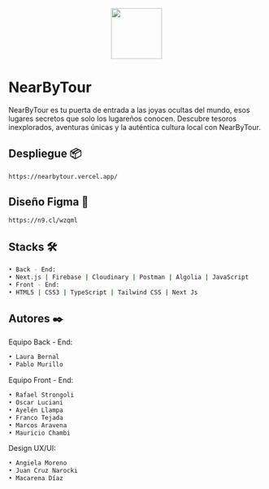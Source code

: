 <p align="center"><img width="100vw" src="https://nearbytour.vercel.app/_next/image?url=%2FLogoLarge.png&w=128&q=75"/>
</p>

# NearByTour 
NearByTour es tu puerta de entrada a las joyas ocultas del mundo, esos lugares secretos que solo los lugareños conocen. Descubre tesoros inexplorados, aventuras únicas y la auténtica cultura local con NearByTour.

## Despliegue 📦
```bash
https://nearbytour.vercel.app/
```
## Diseño Figma 🎨
```bash
https://n9.cl/wzqml
```
## Stacks 🛠️
```bash
• Back - End:
• Next.js | Firebase | Cloudinary | Postman | Algolia | JavaScript
• Front - End:
• HTML5 | CSS3 | TypeScript | Tailwind CSS | Next Js
```
## Autores ✒️
Equipo Back - End:
```bash
• Laura Bernal
• Pablo Murillo
```
Equipo Front - End:
```bash
• Rafael Strongoli
• Oscar Luciani
• Ayelén Llampa
• Franco Tejada
• Marcos Aravena 
• Mauricio Chambi
```
Design UX/UI:
```bash
• Angiela Moreno
• Juan Cruz Narocki
• Macarena Díaz
```

